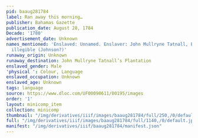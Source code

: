 ```yaml
---
pid: baaug281784
label: Ran away this morning…
publisher: Bahamas Gazette
publication_date: August 28, 1784
Decade: '1780'
advertisement_date: Unknown
names_mentioned: 'Enslaved: Unnamed. Enslaver: John Mullryne Tatnall, Esq. Ad Poster:
  illegible (Johnson?)'
runaway_origin: Unknown
runaway_destination: John Mullryne Tatnall’s Plantation
enslaved_gender: Male
'physical ': Colour, Language
enslaved_occupation: Unknown
enslaved_age: Unknown
tags: language
source: https://www.dloc.com/UF00098611/00195/images
order: '1'
layout: minicomp_item
collection: minicomp
thumbnail: "/img/derivatives/iiif/images/baaug281784/full/250,/0/default.jpg"
full: "/img/derivatives/iiif/images/baaug281784/full/1140,/0/default.jpg"
manifest: "/img/derivatives/iiif/baaug281784/manifest.json"
---
```

